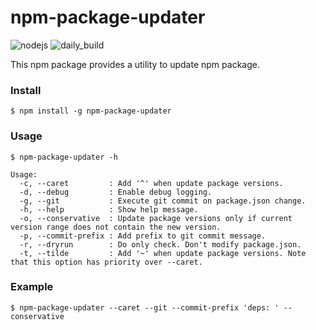 # npm-package-updater

![nodejs](https://github.com/um7a/npm-package-updater/actions/workflows/nodejs.yml/badge.svg?branch=main)
![daily_build](https://github.com/um7a/npm-package-updater/actions/workflows/daily_build.yml/badge.svg?branch=main)

This npm package provides a utility to update npm package.

### Install

```
$ npm install -g npm-package-updater
```

### Usage

```
$ npm-package-updater -h

Usage:
  -c, --caret         : Add '^' when update package versions.
  -d, --debug         : Enable debug logging.
  -g, --git           : Execute git commit on package.json change.
  -h, --help          : Show help message.
  -o, --conservative  : Update package versions only if current version range does not contain the new version.
  -p, --commit-prefix : Add prefix to git commit message.
  -r, --dryrun        : Do only check. Don't modify package.json.
  -t, --tilde         : Add '~' when update package versions. Note that this option has priority over --caret.
```

### Example

```
$ npm-package-updater --caret --git --commit-prefix 'deps: ' --conservative
```
